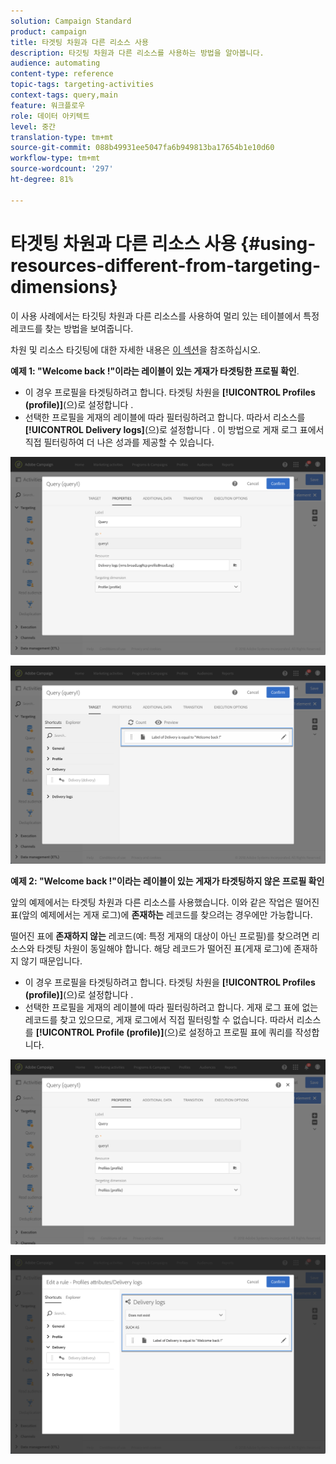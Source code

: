 ```yaml
---
solution: Campaign Standard
product: campaign
title: 타겟팅 차원과 다른 리소스 사용
description: 타깃팅 차원과 다른 리소스를 사용하는 방법을 알아봅니다.
audience: automating
content-type: reference
topic-tags: targeting-activities
context-tags: query,main
feature: 워크플로우
role: 데이터 아키텍트
level: 중간
translation-type: tm+mt
source-git-commit: 088b49931ee5047fa6b949813ba17654b1e10d60
workflow-type: tm+mt
source-wordcount: '297'
ht-degree: 81%

---
```



# 타겟팅 차원과 다른 리소스 사용 {#using-resources-different-from-targeting-dimensions}

이 사용 사례에서는 타깃팅 차원과 다른 리소스를 사용하여 멀리 있는 테이블에서 특정 레코드를 찾는 방법을 보여줍니다.

차원 및 리소스 타깃팅에 대한 자세한 내용은 [이 섹션](../../automating/using/query.md#targeting-dimensions-and-resources)을 참조하십시오.

**예제 1: &quot;Welcome back !&quot;이라는 레이블이 있는 게재가 타겟팅한 프로필 확인**.

* 이 경우 프로필을 타겟팅하려고 합니다. 타겟팅 차원을 **[!UICONTROL Profiles (profile)]**(으)로 설정합니다 .
* 선택한 프로필을 게재의 레이블에 따라 필터링하려고 합니다. 따라서 리소스를 **[!UICONTROL Delivery logs]**(으)로 설정합니다 . 이 방법으로 게재 로그 표에서 직접 필터링하여 더 나은 성과를 제공할 수 있습니다.

![](assets/targeting_dimension6.png)

![](assets/targeting_dimension7.png)

**예제 2: &quot;Welcome back !&quot;이라는 레이블이 있는 게재가 타겟팅하지 않은 프로필 확인**

앞의 예제에서는 타겟팅 차원과 다른 리소스를 사용했습니다. 이와 같은 작업은 떨어진 표(앞의 예제에서는 게재 로그)에 **존재하는** 레코드를 찾으려는 경우에만 가능합니다.

떨어진 표에 **존재하지 않는** 레코드(예: 특정 게재의 대상이 아닌 프로필)를 찾으려면 리소스와 타겟팅 차원이 동일해야 합니다. 해당 레코드가 떨어진 표(게재 로그)에 존재하지 않기 때문입니다.

* 이 경우 프로필을 타겟팅하려고 합니다. 타겟팅 차원을 **[!UICONTROL Profiles (profile)]**(으)로 설정합니다 .
* 선택한 프로필을 게재의 레이블에 따라 필터링하려고 합니다. 게재 로그 표에 없는 레코드를 찾고 있으므로, 게재 로그에서 직접 필터링할 수 없습니다. 따라서 리소스를 **[!UICONTROL Profile (profile)]**(으)로 설정하고 프로필 표에 쿼리를 작성합니다.

![](assets/targeting_dimension8.png)

![](assets/targeting_dimension9.png)
